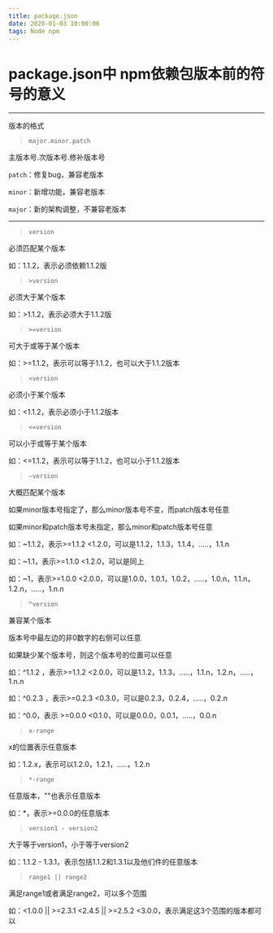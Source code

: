 ```yaml
---
title: package.json
date: 2020-01-03 10:00:06
tags: Node npm
---
```


# package.json中 npm依赖包版本前的符号的意义
---

版本的格式

>`major.minor.patch`

主版本号.次版本号.修补版本号

`patch`：修复bug，兼容老版本

`minor`：新增功能，兼容老版本

`major`：新的架构调整，不兼容老版本

---

>`version`

必须匹配某个版本

如：1.1.2，表示必须依赖1.1.2版

>`>version`

必须大于某个版本

如：>1.1.2，表示必须大于1.1.2版

>`>=version`

可大于或等于某个版本

如：>=1.1.2，表示可以等于1.1.2，也可以大于1.1.2版本

>`<version`

必须小于某个版本

如：<1.1.2，表示必须小于1.1.2版本

>`<=version`

可以小于或等于某个版本

如：<=1.1.2，表示可以等于1.1.2，也可以小于1.1.2版本

>`~version`

大概匹配某个版本

如果minor版本号指定了，那么minor版本号不变，而patch版本号任意

如果minor和patch版本号未指定，那么minor和patch版本号任意

如：~1.1.2，表示>=1.1.2 <1.2.0，可以是1.1.2，1.1.3，1.1.4，.....，1.1.n 

如：~1.1，表示>=1.1.0 <1.2.0，可以是同上

如：~1，表示>=1.0.0 <2.0.0，可以是1.0.0，1.0.1，1.0.2，.....，1.0.n，1.1.n，1.2.n，.....，1.n.n

>`^version`

兼容某个版本

版本号中最左边的非0数字的右侧可以任意

如果缺少某个版本号，则这个版本号的位置可以任意

如：^1.1.2 ，表示>=1.1.2 <2.0.0，可以是1.1.2，1.1.3，.....，1.1.n，1.2.n，.....，1.n.n

如：^0.2.3 ，表示>=0.2.3 <0.3.0，可以是0.2.3，0.2.4，.....，0.2.n

如：^0.0，表示 >=0.0.0 <0.1.0，可以是0.0.0，0.0.1，.....，0.0.n

>`x-range`

x的位置表示任意版本

如：1.2.x，表示可以1.2.0，1.2.1，.....，1.2.n

>`*-range`

任意版本，""也表示任意版本

如：*，表示>=0.0.0的任意版本

>`version1 - version2`

大于等于version1，小于等于version2

如：1.1.2 - 1.3.1，表示包括1.1.2和1.3.1以及他们件的任意版本

>`range1 || range2`

满足range1或者满足range2，可以多个范围

如：<1.0.0 || >=2.3.1 <2.4.5 || >=2.5.2 <3.0.0，表示满足这3个范围的版本都可以